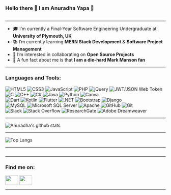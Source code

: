 ### Hello there 👋 I am Anuradha Yapa 👻
<p align="left"> <img src="https://komarev.com/ghpvc/?username=AnuradhaYapa95&color=brightgreen" alt="" /> </p>
<hr>

- 🎓 I’m currently a Final-Year Software Engineering Undergraduate at <b>University of Plymouth, UK</b>
- 📚 I’m currently learning <b>MERN Stack Development</b> & <b> Software Project Management</b>
- 🌺 I’m interested in collaborating on <b>Open Source Projects</b>
- 🍩 A fun fact about me is that <b>I am a die-hard Mark Manson fan</b>
<hr>

### Languages and Tools:
<p>
  <img alt="HTML5" src="https://img.shields.io/badge/html5%20-%23E34F26.svg?&style=for-the-badge&logo=html5&logoColor=white"/>
  <img alt="CSS3" src="https://img.shields.io/badge/css3%20-%231572B6.svg?&style=for-the-badge&logo=css3&logoColor=white"/>
  <img alt="JavaScript" src="https://img.shields.io/badge/javascript%20-%23323330.svg?&style=for-the-badge&logo=javascript&logoColor=%23F7DF1E"/>
  <img alt="PHP" src="https://img.shields.io/badge/php-%23777BB4.svg?&style=for-the-badge&logo=php&logoColor=white"/>
  <img alt="jQuery" src="https://img.shields.io/badge/jquery-%230769AD.svg?style=for-the-badge&logo=jquery&logoColor=white" />
  <img alt="JWT/JSON Web Token" src="https://img.shields.io/badge/JWT-black?style=for-the-badge&logo=JSON%20web%20tokens" />
  
  <br/>
  
  <img alt="C" src="https://img.shields.io/badge/c%20-%2300599C.svg?&style=for-the-badge&logo=c&logoColor=white"/>
  <img alt="C++" src="https://img.shields.io/badge/c++-%2300599C.svg?style=for-the-badge&logo=c%2B%2B&logoColor=white" />
  <img alt="C#" src="https://img.shields.io/badge/c%23%20-%23239120.svg?&style=for-the-badge&logo=c-sharp&logoColor=white"/>
  <img alt="Java" src="https://img.shields.io/badge/java-%23ED8B00.svg?&style=for-the-badge&logo=java&logoColor=white"/>
  <img alt="Python" src="https://img.shields.io/badge/python%20-%2314354C.svg?&style=for-the-badge&logo=python&logoColor=white"/>
  <img alt="Canva" src="https://img.shields.io/badge/Canva%20-%2300C4CC.svg?&style=for-the-badge&logo=Canva&logoColor=white"/>
  
  <br/>
  
  <img alt="Dart" src="https://img.shields.io/badge/dart-%230175C2.svg?&style=for-the-badge&logo=dart&logoColor=white"/>
  <img alt="Kotlin" src="https://img.shields.io/badge/kotlin-%230095D5.svg?style=for-the-badge&logo=kotlin&logoColor=white" />
  <img alt="Flutter" src="https://img.shields.io/badge/Flutter%20-%2302569B.svg?&style=for-the-badge&logo=Flutter&logoColor=white" />
  <img alt=".NET" src="https://img.shields.io/badge/.NET-5C2D91?style=for-the-badge&logo=.net&logoColor=white"/>
  <img alt="Bootstrap" src="https://img.shields.io/badge/bootstrap%20-%23563D7C.svg?&style=for-the-badge&logo=bootstrap&logoColor=white"/>
  <img alt="Django" src="https://img.shields.io/badge/django-%23092E20.svg?style=for-the-badge&logo=django&logoColor=white)" />
  
  <br/>
  
  <img alt="MySQL" src="https://img.shields.io/badge/mysql-%2300f.svg?style=for-the-badge&logo=mysql&logoColor=white" />
  <img alt="Microsoft SQL Server" src="https://img.shields.io/badge/Microsoft%20SQL%20Sever-CC2927?style=for-the-badge&logo=microsoft%20sql%20server&logoColor=white" />
  <img alt="Apache" src="https://img.shields.io/badge/apache-%23D42029.svg?style=for-the-badge&logo=apache&logoColor=white" />
 
  <img alt="GitHub" src="https://img.shields.io/badge/github%20-%23121011.svg?&style=for-the-badge&logo=github&logoColor=white"/>
  <img alt="Git" src="https://img.shields.io/badge/git%20-%23F05033.svg?&style=for-the-badge&logo=git&logoColor=white"/>
  
  
<!--   <img alt="Figma" src="https://img.shields.io/badge/figma-%23F24E1E.svg?style=for-the-badge&logo=figma&logoColor=white"> -->
  
  
<!--   <br/>

  <img alt="React" src="https://img.shields.io/badge/react%20-%2320232a.svg?&style=for-the-badge&logo=react&logoColor=%2361DAFB"/>
  <img alt="NodeJS" src="https://img.shields.io/badge/node.js%20-%2343853D.svg?&style=for-the-badge&logo=node.js&logoColor=white"/>
  <img alt="Express.js" src="https://img.shields.io/badge/express.js-%23404d59.svg?style=for-the-badge&logo=express&logoColor=%2361DAFB" />
  <img alt="MongoDB" src="https://img.shields.io/badge/MongoDB-%234ea94b.svg?style=for-the-badge&logo=mongodb&logoColor=white" />
  <img alt="Microsoft Visio" src="https://img.shields.io/badge/Microsoft_Visio-3955A3?style=for-the-badge&logo=microsoft-visio&logoColor=white" /> -->
  
  <br/>
  
  <img alt="Slack" src="https://img.shields.io/badge/Slack-4A154B?style=for-the-badge&logo=slack&logoColor=white" />
  <img alt="Stack Overflow" src="https://img.shields.io/badge/-Stackoverflow-FE7A16?style=for-the-badge&logo=stack-overflow&logoColor=white" />
  <img alt="ResearchGate" src="https://img.shields.io/badge/ResearchGate-00CCBB?style=for-the-badge&logo=ResearchGate&logoColor=white" />
  <img alt="Adobe Dreamweaver" src="https://img.shields.io/badge/Adobe%20Dreamweaver-FF61F6.svg?style=for-the-badge&logo=Adobe%20Dreamweaver&logoColor=white" />
  
</p>
<hr>

![Anuradha's github stats](https://github-readme-stats.vercel.app/api?username=AnuradhaYapa95&layout=compact&langs_count=8&theme=dark)
<hr>

![Top Langs](https://github-readme-stats.vercel.app/api/top-langs/?username=AnuradhaYapa95&layout=compact&langs_count=8&theme=dark)
<hr>

<p><img align="center" src="https://github-readme-streak-stats.herokuapp.com/?user=AnuradhaYapa95" alt="" /></p>
<hr>

<h3 align="left">Find me on:</h3>
<p align="left">
<a href="https://twitter.com/yapa_anuradha" target="blank"><img align="center" src="https://cdn.jsdelivr.net/npm/simple-icons@3.0.1/icons/twitter.svg" alt="" height="30" width="40" /></a>
<a href="https://www.linkedin.com/in/anuradha-yapa/" target="blank"><img align="center" src="https://cdn.jsdelivr.net/npm/simple-icons@3.0.1/icons/linkedin.svg" alt="" height="30" width="40" /></a>
</p>

<hr>


